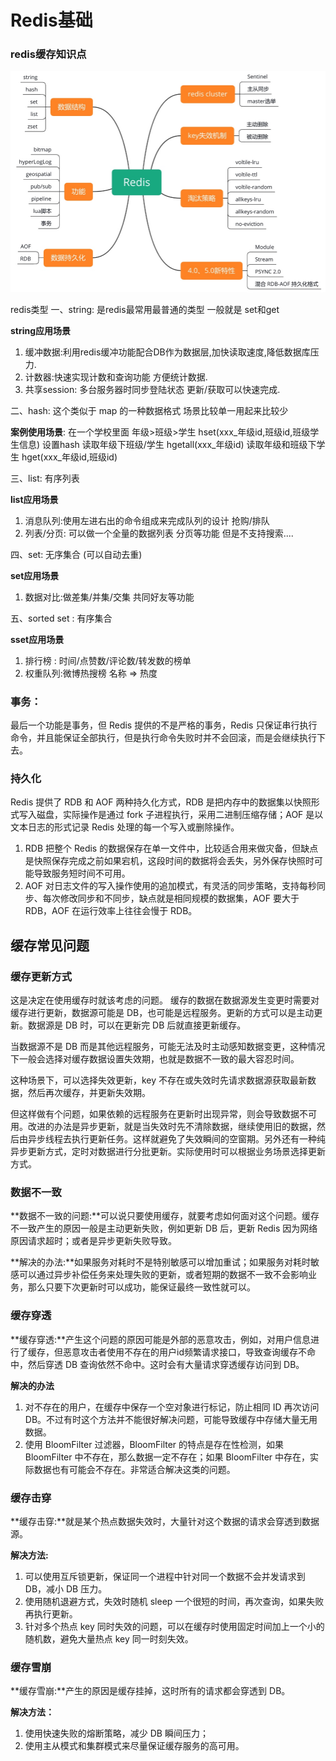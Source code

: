 # Redis基础
### redis缓存知识点
![](https://github.com/932355914/bolg/blob/master/image/redis/redis.jpeg)

redis类型
一、string: 是redis最常用最普通的类型 一般就是 set和get

**string应用场景**
1. 缓冲数据:利用redis缓冲功能配合DB作为数据层,加快读取速度,降低数据库压力.
2. 计数器:快速实现计数和查询功能 方便统计数据.
3. 共享session: 多台服务器时同步登陆状态 更新/获取可以快速完成.

二、hash: 这个类似于 map 的一种数据格式 场景比较单一用起来比较少

**案例使用场景**: 
在一个学校里面 年级>班级>学生
hset(xxx_年级id,班级id,班级学生信息) 设置hash
读取年级下班级/学生
hgetall(xxx_年级id)
读取年级和班级下学生
hget(xxx_年级id,班级id)

三、list: 有序列表

**list应用场景**
1. 消息队列:使用左进右出的命令组成来完成队列的设计 抢购/排队
2. 列表/分页: 可以做一个全量的数据列表 分页等功能 但是不支持搜索....

四、set: 无序集合 (可以自动去重)

**set应用场景**
1. 数据对比:做差集/并集/交集 共同好友等功能

五、sorted set : 有序集合

**sset应用场景**
1. 排行榜 : 时间/点赞数/评论数/转发数的榜单
2. 权重队列:微博热搜榜 名称 => 热度

### 事务：
最后一个功能是事务，但 Redis 提供的不是严格的事务，Redis 只保证串行执行命令，并且能保证全部执行，但是执行命令失败时并不会回滚，而是会继续执行下去。

### 持久化
Redis 提供了 RDB 和 AOF 两种持久化方式，RDB 是把内存中的数据集以快照形式写入磁盘，实际操作是通过 fork 子进程执行，采用二进制压缩存储；AOF 是以文本日志的形式记录 Redis 处理的每一个写入或删除操作。
1. RDB 把整个 Redis 的数据保存在单一文件中，比较适合用来做灾备，但缺点是快照保存完成之前如果宕机，这段时间的数据将会丢失，另外保存快照时可能导致服务短时间不可用。
2. AOF 对日志文件的写入操作使用的追加模式，有灵活的同步策略，支持每秒同步、每次修改同步和不同步，缺点就是相同规模的数据集，AOF 要大于 RDB，AOF 在运行效率上往往会慢于 RDB。

## 缓存常见问题
### 缓存更新方式
这是决定在使用缓存时就该考虑的问题。
缓存的数据在数据源发生变更时需要对缓存进行更新，数据源可能是 DB，也可能是远程服务。更新的方式可以是主动更新。数据源是 DB 时，可以在更新完 DB 后就直接更新缓存。

当数据源不是 DB 而是其他远程服务，可能无法及时主动感知数据变更，这种情况下一般会选择对缓存数据设置失效期，也就是数据不一致的最大容忍时间。

这种场景下，可以选择失效更新，key 不存在或失效时先请求数据源获取最新数据，然后再次缓存，并更新失效期。

但这样做有个问题，如果依赖的远程服务在更新时出现异常，则会导致数据不可用。改进的办法是异步更新，就是当失效时先不清除数据，继续使用旧的数据，然后由异步线程去执行更新任务。这样就避免了失效瞬间的空窗期。另外还有一种纯异步更新方式，定时对数据进行分批更新。实际使用时可以根据业务场景选择更新方式。

### 数据不一致
**数据不一致的问题:**可以说只要使用缓存，就要考虑如何面对这个问题。缓存不一致产生的原因一般是主动更新失败，例如更新 DB 后，更新 Redis 因为网络原因请求超时；或者是异步更新失败导致。

**解决的办法:**如果服务对耗时不是特别敏感可以增加重试；如果服务对耗时敏感可以通过异步补偿任务来处理失败的更新，或者短期的数据不一致不会影响业务，那么只要下次更新时可以成功，能保证最终一致性就可以。

### 缓存穿透
**缓存穿透:**产生这个问题的原因可能是外部的恶意攻击，例如，对用户信息进行了缓存，但恶意攻击者使用不存在的用户id频繁请求接口，导致查询缓存不命中，然后穿透 DB 查询依然不命中。这时会有大量请求穿透缓存访问到 DB。

**解决的办法**
1. 对不存在的用户，在缓存中保存一个空对象进行标记，防止相同 ID 再次访问 DB。不过有时这个方法并不能很好解决问题，可能导致缓存中存储大量无用数据。
2. 使用 BloomFilter 过滤器，BloomFilter 的特点是存在性检测，如果 BloomFilter 中不存在，那么数据一定不存在；如果 BloomFilter 中存在，实际数据也有可能会不存在。非常适合解决这类的问题。


### 缓存击穿
**缓存击穿:**就是某个热点数据失效时，大量针对这个数据的请求会穿透到数据源。

**解决方法:**
1. 可以使用互斥锁更新，保证同一个进程中针对同一个数据不会并发请求到 DB，减小 DB 压力。
2. 使用随机退避方式，失效时随机 sleep 一个很短的时间，再次查询，如果失败再执行更新。
3. 针对多个热点 key 同时失效的问题，可以在缓存时使用固定时间加上一个小的随机数，避免大量热点 key 同一时刻失效。


### 缓存雪崩
**缓存雪崩:**产生的原因是缓存挂掉，这时所有的请求都会穿透到 DB。

**解决方法：**
1. 使用快速失败的熔断策略，减少 DB 瞬间压力；
2. 使用主从模式和集群模式来尽量保证缓存服务的高可用。



    
